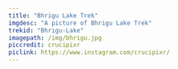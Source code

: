 ```yaml
---
title: "Bhrigu Lake Trek"
imgdesc: "A picture of Bhrigu Lake Trek"
trekid: "Bhrigu-Lake"
imagepath: /img/bhrigu.jpg
piccredit: crucipixr
piclink: https://www.instagram.com/crucipixr/
---
```

